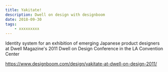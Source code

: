 ```yaml
---
title: Yakitate!
description: Dwell on design with designboom
date: 2018-09-30
tags: 
    - xxxxxxxxx
---
```



Identity system for an exhibition of emerging Japanese product designers at Dwell Magazine's 2011 Dwell on Design Conference in the LA Convention Center

https://www.designboom.com/design/yakitate-at-dwell-on-design-2011/